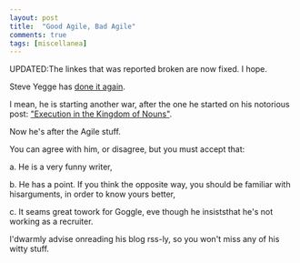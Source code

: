 ```yaml
---
layout: post
title:  "Good Agile, Bad Agile"
comments: true
tags: [miscellanea]
---
```



UPDATED:The linkes that was reported broken are now fixed. I hope. 

Steve Yegge has [done it again](http://steve-yegge.blogspot.com/2006/09/good-agile-bad-agile_27.html).

I mean, he is starting another war, after the one he started on his notorious post: ["Execution in the Kingdom of Nouns"](http://steve-yegge.blogspot.com/2006/03/execution-in-kingdom-of-nouns.html).

Now he's after the Agile stuff.

You can agree with him, or disagree, but you must accept that:

a. He is a very funny writer, 

b. He has a point. If you think the opposite way, you should be familiar with hisarguments, in order to know yours better,

c. It seams great towork for Goggle, eve though he insiststhat he's not working as a recruiter.

I'dwarmly advise onreading his blog rss-ly, so you won't miss any of his witty stuff.

